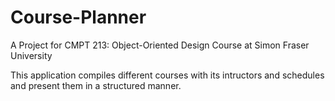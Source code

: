 # Course-Planner

A Project for CMPT 213: Object-Oriented Design Course at Simon Fraser University

This application compiles different courses with its intructors and schedules and present them in a structured manner.
